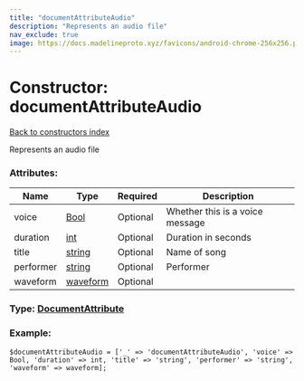 ```yaml
---
title: "documentAttributeAudio"
description: "Represents an audio file"
nav_exclude: true
image: https://docs.madelineproto.xyz/favicons/android-chrome-256x256.png
---
```

# Constructor: documentAttributeAudio  
[Back to constructors index](/API_docs/constructors/index.html)



Represents an audio file

### Attributes:

| Name     |    Type       | Required | Description |
|----------|---------------|----------|-------------|
|voice|[Bool](/API_docs/types/Bool.html) | Optional|Whether this is a voice message|
|duration|[int](/API_docs/types/int.html) | Optional|Duration in seconds|
|title|[string](/API_docs/types/string.html) | Optional|Name of song|
|performer|[string](/API_docs/types/string.html) | Optional|Performer|
|waveform|[waveform](/API_docs/constructors/waveform.html) | Optional|



### Type: [DocumentAttribute](/API_docs/types/DocumentAttribute.html)


### Example:

```
$documentAttributeAudio = ['_' => 'documentAttributeAudio', 'voice' => Bool, 'duration' => int, 'title' => 'string', 'performer' => 'string', 'waveform' => waveform];
```  
